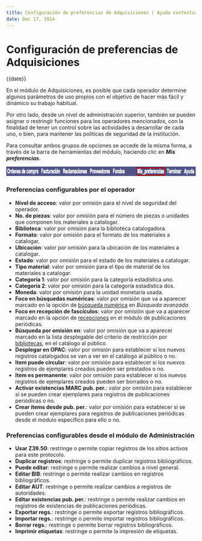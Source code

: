 ```yaml
---
title: Configuración de preferencias de Adquisiciones | Ayuda contextual de Janium
date: Dec 17, 2014
---
```


# Configuración de preferencias de Adquisiciones

{{date}}

En el módulo de Adquisiciones, es posible que cada operador determine
algunos parámetros de uso propios con el objetivo de hacer más fácil y
dinámico su trabajo habitual.

Por otro lado, desde un nivel de administración superior, también se
pueden asignar o restringir funciones para los operadores mencionados,
con la finalidad de tener un control sobre las actividades a desarrollar
de cada uno, o bien, para mantener las políticas de seguridad de la
institución.

Para consultar ambos grupos de opciones se accede de la misma forma, a
través de la barra de herramientas del módulo, haciendo clic en ***Mis
preferencias***.

[<img src="PreferenciasAdq.png" alt="PreferenciasAdq" class="aligncenter size-full wp-image-1546" width="949" height="25" />](PreferenciasAdq.png)


### Preferencias configurables por el operador

-   **Nivel de acceso**: valor por omisión para el nivel de seguridad
    del operador.
-   **No. de piezas**: valor por omisión para el número de piezas o
    unidades que componen los materiales a catalogar.
-   **Biblioteca**: valor por omisión para la biblioteca catalogadora.
-   **Formato**: valor por omisión para el formato de los materiales a
    catalogar.
-   **Ubicación**: valor por omisión para la ubicación de los materiales
    a catalogar.
-   **Estado**: valor por omisión para el estado de los materiales a
    catalogar.
-   **Tipo material**: valor por omisión para el tipo de material de los
    materiales a catalogar.
-   **Categoría 1**: valor por omisión para la categoría estadística
    uno.
-   **Categoría 2**: valor por omisión para la categoría estadística
    dos.
-   **Moneda**: valor por omisión para la unidad monetaria usada.
-   **Foco en búsquedas numéricas**: valor por omisión que va a aparecer
    marcado en la opción de <span
    style="text-decoration: underline;">búsqueda numérica</span> en
    *Búsqueda avanzada*.
-   **Foco en recepción de fascículos**: valor por omisión que va a
    aparecer marcado en la opción de <span
    style="text-decoration: underline;">recepciones</span> en el módulo
    de publicaciones periódicas.
-   **Búsqueda por omisión en**: valor por omisión que va a aparecer
    marcado en la lista desplegable del criterio de restricción por
    <span style="text-decoration: underline;">bibliotecas</span>, en el
    catálogo al público.
-   **Desplegar en OPAC**: valor por omisión para establecer si los
    nuevos registros catalogados se van a ver en el catálogo al público
    o no.
-   **Item puede circular**: valor por omisión para establecer si los
    nuevos registros de ejemplares creados pueden ser prestados o no.
-   **Item es permanente**: valor por omisión para establecer si los
    nuevos registros de ejemplares creados pueden ser borrados o no.
-   **Activar existencias MARC pub. per.**: valor por omisión para
    establecer si se pueden crear ejemplares para registros de
    publicaciones periódicas o no.
-   **Crear ítems desde pub. per.**: valor por omisión para establecer
    si se pueden crear ejemplares para registros de publicaciones
    periódicas desde el módulo específico para ello o no.

### Preferencias configurables desde el módulo de Administración

-   **Usar Z39.50**: restringe o permite copiar registros de los sitios
    activos para este protocolo.
-   **Duplicar registros**: restringe o permite duplicar registros
    bibliográficos.
-   **Puede editar**: restringe o permite realizar cambios a nivel
    general.
-   **Editar BIB**: restringe o permite realizar cambios en registros
    bibliográficos.
-   **Editar AUT**: restringe o permite realizar cambios a registros de
    autoridades.
-   **Editar existencias pub. per.**: restringe o permite realizar
    cambios en registros de existencias de publicaciones periódicas.
-   **Exportar regs.**: restringe o permite exportar registros
    bibliográficos.
-   **Importar regs.**: restringe o permite importar registros
    bibliográficos.
-   **Borrar regs.**: restringe o permite borrar registros
    bibliográficos.
-   **Imprimir etiquetas**: restringe o permite la impresión de
    etiquetas.

